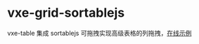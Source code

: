 # vxe-grid-sortablejs
vxe-table 集成 sortablejs 可拖拽实现高级表格的列拖拽，[在线示例](https://stackblitz.com/edit/node-sqqu9d?file=README.md)
